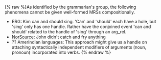 {% raw %}As identified by the grammarian's group, the following phenomena cannot
be given well-formed MRSs compositionally.

- ERG: Kim can and should sing. 'Can' and 'should' each have a hole,
but 'sing' only has one handle. Rather have the conjoined event 'can
and should' related to the handle of 'sing' through an arg\_rel.
- [NorSource](/NorSource): John didn't catch and fry anything
- ?? Amerindian languages: This approach might give us a handle on
attaching syntactically independent modifiers of arguments (noun,
pronoun) incorporated into verbs.
<update date omitted for speed>{% endraw %}